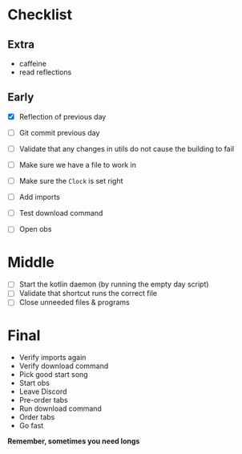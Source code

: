 # Checklist

## Extra
* caffeine
* read reflections 

## Early
* [x] Reflection of previous day
* [ ] Git commit previous day
* [ ] Validate that any changes in utils do not cause the building to fail
* [ ] Make sure we have a file to work in
* [ ] Make sure the `Clock` is set right
* [ ] Add imports
* [ ] Test download command
* [ ] Open obs
 

# Middle
* [ ] Start the kotlin daemon (by running the empty day script)
* [ ] Validate that shortcut runs the correct file 
* [ ] Close unneeded files & programs

# Final
* Verify imports again
* Verify download command
* Pick good start song
* Start obs
* Leave Discord
* Pre-order tabs
* Run download command
* Order tabs
* Go fast


**Remember, sometimes you need longs**